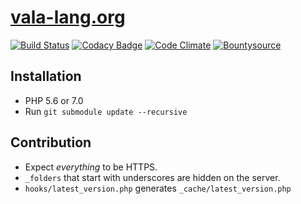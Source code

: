 # [vala-lang.org](https://vala-lang.org/)

[![Build Status](https://travis-ci.org/eustasy/vala-lang.org.svg?branch=master)](https://travis-ci.org/eustasy/vala-lang.org)
[![Codacy Badge](https://api.codacy.com/project/badge/Grade/1c4293c76c224453a755a745d1ca7650)](https://www.codacy.com/app/lewisgoddard/vala-lang-org?utm_source=github.com&amp;utm_medium=referral&amp;utm_content=eustasy/vala-lang.org&amp;utm_campaign=Badge_Grade)
[![Code Climate](https://codeclimate.com/github/eustasy/vala-lang.org/badges/gpa.svg)](https://codeclimate.com/github/eustasy/vala-lang.org)
[![Bountysource](https://www.bountysource.com/badge/tracker?tracker_id=28749661)](https://www.bountysource.com/teams/eustasy/issues?tracker_ids=28749661)

## Installation
- PHP 5.6 or 7.0
- Run `git submodule update --recursive`

## Contribution
- Expect _everything_ to be HTTPS.
- `_folders` that start with underscores are hidden on the server.
- `hooks/latest_version.php` generates `_cache/latest_version.php`
